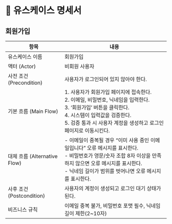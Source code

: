 # 📄 유스케이스 명세서

## 회원가입

| 항목                       | 내용                                                                                                                                                   |
|--------------------------|------------------------------------------------------------------------------------------------------------------------------------------------------|
| 유스케이스 이름                 | 회원가입                                                                                                                                                 |
| 액터 (Actor)               | 비회원 사용자                                                                                                                                              |
| 사전 조건 (Precondition)     | 사용자가 로그인되어 있지 않아야 한다.                                                                                                                                |
| 기본 흐름 (Main Flow)        | 1.	사용자가 회원가입 페이지에 접속한다. </br> 2.	이메일, 비밀번호, 닉네임을 입력한다. <br> 3.	‘회원가입’ 버튼을 클릭한다. <br> 4. 시스템이 입력값을 검증한다. <br>	5.	검증 통과 시 사용자 계정을 생성하고 로그인 페이지로 이동시킨다. |
| 대체 흐름 (Alternative Flow) | - 이메일이 중복될 경우 “이미 사용 중인 이메일입니다” 오류 메시지를 표시한다. <br> - 비밀번호가 영문/숫자 조합 8자 이상을 만족하지 않으면 오류 메시지를 표시한다. <br> - 닉네임 길이가 범위를 벗어나면 오류 메시지를 표시한다.              |
| 사후 조건(Postcondition)     | 사용자의 계정이 생성되고 로그인 대기 상태가 된다.                                                                                                                         |
| 비즈니스 규칙                  | 이메일 중복 불가, 비밀번호 포맷 필수, 닉네임 길이 제한(2~10자)                                                                                                              |